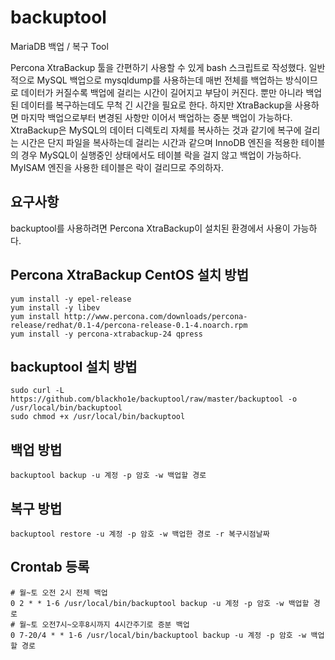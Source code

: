 # backuptool
MariaDB 백업 / 복구 Tool

Percona XtraBackup 툴을 간편하기 사용할 수 있게 bash 스크립트로 작성했다.
일반적으로 MySQL 백업으로 mysqldump를 사용하는데 매번 전체를 백업하는 방식이므로 데이터가 커질수록 백업에 걸리는 시간이 길어지고 부담이 커진다. 뿐만 아니라 백업된 데이터를 복구하는데도 무척 긴 시간을 필요로 한다. 하지만 XtraBackup을 사용하면 마지막 백업으로부터 변경된 사항만 이어서 백업하는 증분 백업이 가능하다.
XtraBackup은 MySQL의 데이터 디렉토리 자체를 복사하는 것과 같기에 복구에 걸리는 시간은 단지 파일을 복사하는데 걸리는 시간과 같으며 InnoDB 엔진을 적용한 테이블의 경우 MySQL이 실행중인 상태에서도 테이블 락을 걸지 않고 백업이 가능하다. MyISAM 엔진을 사용한 테이블은 락이 걸리므로 주의하자.

## 요구사항
backuptool를 사용하려면 Percona XtraBackup이 설치된 환경에서 사용이 가능하다.

## Percona XtraBackup CentOS 설치 방법
```
yum install -y epel-release
yum install -y libev
yum install http://www.percona.com/downloads/percona-release/redhat/0.1-4/percona-release-0.1-4.noarch.rpm
yum install -y percona-xtrabackup-24 qpress
```

## backuptool 설치 방법
```
sudo curl -L https://github.com/blackho1e/backuptool/raw/master/backuptool -o /usr/local/bin/backuptool
sudo chmod +x /usr/local/bin/backuptool
```

## 백업 방법
```
backuptool backup -u 계정 -p 암호 -w 백업할 경로
```

## 복구 방법
```
backuptool restore -u 계정 -p 암호 -w 백업한 경로 -r 복구시점날짜
```

## Crontab 등록
```
# 월~토 오전 2시 전체 백업
0 2 * * 1-6 /usr/local/bin/backuptool backup -u 계정 -p 암호 -w 백업할 경로
# 월~토 오전7시~오후8시까지 4시간주기로 증분 백업
0 7-20/4 * * 1-6 /usr/local/bin/backuptool backup -u 계정 -p 암호 -w 백업할 경로
```
